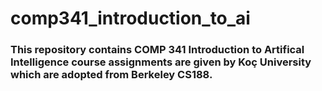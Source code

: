 # comp341_introduction_to_ai
### This repository contains COMP 341 Introduction to Artifical Intelligence course assignments are given by Koç University which are adopted from Berkeley CS188.  
